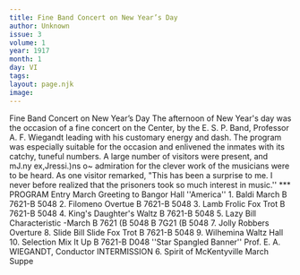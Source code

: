 ```yaml
---
title: Fine Band Concert on New Year’s Day
author: Unknown
issue: 3
volume: 1
year: 1917
month: 1
day: VI
tags:
layout: page.njk
image:
---
```

Fine Band Concert on New Year’s Day   The afternoon of New Year's day was the occasion of a fine concert on the Center, by the E. S. P. Band, Professor A. F. Wiegandt leading with his customary energy and dash. The program was especially suitable for the occasion and enlivened the inmates with its catchy, tuneful numbers.   A large number of visitors were present, and mJ.ny ex,Jressi.)ns o~ admiration for the clever work of the musicians were to be heard. As one visitor remarked, "This has been a surprise to me. I never before realized that the prisoners took so much interest in music.''   *** PROGRAM   Entry March Greeting to Bangor Hall ''America''   1. Baldi March B 7621-B 5048 2. Filomeno Overtue B 7621-B 5048 3. Lamb Frolic Fox Trot B 7621-B 5048 4. King's Daughter's Waltz B 7621-B 5048 5. Lazy Bill Characteristic -March B 7621   (B 5048   B 7G21 (B 5048   7. Jolly Robbers Overture   8. Slide Bill Slide Fox Trot B 7621-B 5048 9. Wilhemina Waltz Hall 10. Selection Mix It Up B 7621-B D048   ''Star Spangled Banner''   Prof. E. A. WIEGANDT, Conductor   INTERMISSION   6. Spirit of McKentyville March   Suppe   
